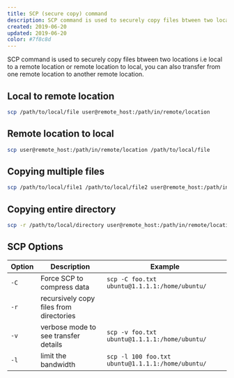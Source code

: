 ```yaml
---
title: SCP (secure copy) command
description: SCP command is used to securely copy files btween two locations i.e local to a remote location or remote location to local, you can also transfer from one remote location to another remote location. 
created: 2019-06-20
updated: 2019-06-20
color: #7f8c8d
---
```



SCP command is used to securely copy files btween two locations i.e local to a remote location or remote location to local, you can also transfer from one remote location to another remote location.

## Local to remote location
```sh
scp /path/to/local/file user@remote_host:/path/in/remote/location
```

## Remote location to local
```sh
scp user@remote_host:/path/in/remote/location /path/to/local/file 
```

## Copying multiple files
```sh
scp /path/to/local/file1 /path/to/local/file2 user@remote_host:/path/in/remote/location
```

## Copying entire directory 
```sh
scp -r /path/to/local/directory user@remote_host:/path/in/remote/location
```

## SCP Options
|Option|Description|Example|
|---|---|---|
|`-C`|Force SCP to compress data|`scp -C foo.txt ubuntu@1.1.1.1:/home/ubuntu/ `|
|`-r`|recursively copy files from directories||
|`-v`|verbose mode to see transfer details|`scp -v foo.txt ubuntu@1.1.1.1:/home/ubuntu/ `|
|`-l`|limit the bandwidth|`scp -l 100 foo.txt ubuntu@1.1.1.1:/home/ubuntu/ `|